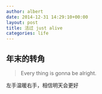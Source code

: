 ```yaml
---
author: albert
date: 2014-12-31 14:29:10+00:00
layout: post
title: 活过 just alive
categories: life
---
```


年末的转角
----------

> Every thing is gonna be alright.

左手温暖右手，相信明天会更好
